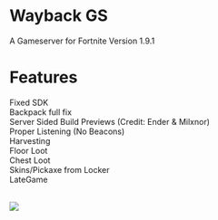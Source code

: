 # Wayback GS
A Gameserver for Fortnite Version 1.9.1
# Features
Fixed SDK
<br>
Backpack full fix
<br>
Server Sided Build Previews (Credit: Ender & Milxnor)
<br>
Proper Listening (No Beacons)
<br>
Harvesting
<br>
Floor Loot
<br>
Chest Loot
<br>
Skins/Pickaxe from Locker
<br>
LateGame<br><br>

<img src="https://media.discordapp.net/attachments/1094449686456311818/1094450463992193084/image.png?width=767&height=496" />
